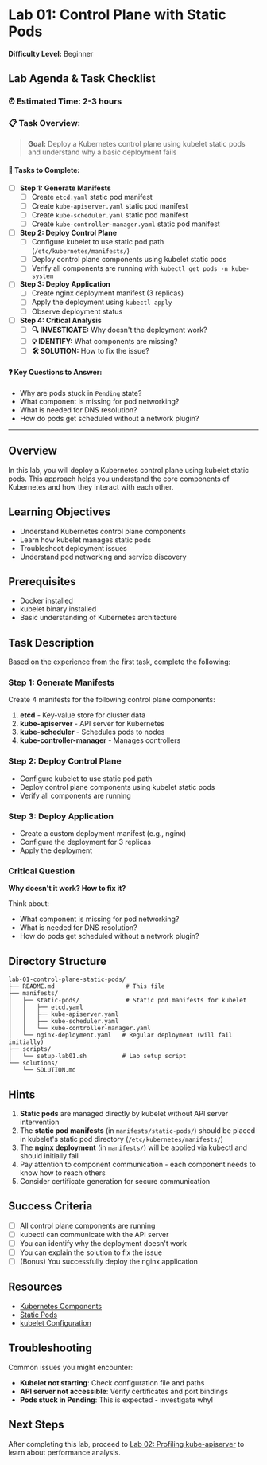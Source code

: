 # Lab 01: Control Plane with Static Pods

**Difficulty Level:** Beginner

## Lab Agenda & Task Checklist

### ⏰ **Estimated Time:** 2-3 hours

### 📋 **Task Overview:**
> **Goal:** Deploy a Kubernetes control plane using kubelet static pods and understand why a basic deployment fails

#### **🎯 Tasks to Complete:**

- [ ] **Step 1: Generate Manifests**
  - [ ] Create `etcd.yaml` static pod manifest
  - [ ] Create `kube-apiserver.yaml` static pod manifest  
  - [ ] Create `kube-scheduler.yaml` static pod manifest
  - [ ] Create `kube-controller-manager.yaml` static pod manifest

- [ ] **Step 2: Deploy Control Plane**
  - [ ] Configure kubelet to use static pod path (`/etc/kubernetes/manifests/`)
  - [ ] Deploy control plane components using kubelet static pods
  - [ ] Verify all components are running with `kubectl get pods -n kube-system`

- [ ] **Step 3: Deploy Application**
  - [ ] Create nginx deployment manifest (3 replicas)
  - [ ] Apply the deployment using `kubectl apply`
  - [ ] Observe deployment status

- [ ] **Step 4: Critical Analysis**
  - [ ] **🔍 INVESTIGATE:** Why doesn't the deployment work?
  - [ ] **💡 IDENTIFY:** What components are missing?
  - [ ] **🛠️ SOLUTION:** How to fix the issue?

#### **❓ Key Questions to Answer:**
- Why are pods stuck in `Pending` state?
- What component is missing for pod networking?
- What is needed for DNS resolution?
- How do pods get scheduled without a network plugin?

---

## Overview

In this lab, you will deploy a Kubernetes control plane using kubelet static pods. This approach helps you understand the core components of Kubernetes and how they interact with each other.

## Learning Objectives

- Understand Kubernetes control plane components
- Learn how kubelet manages static pods
- Troubleshoot deployment issues
- Understand pod networking and service discovery

## Prerequisites

- Docker installed
- kubelet binary installed
- Basic understanding of Kubernetes architecture

## Task Description

Based on the experience from the first task, complete the following:

### Step 1: Generate Manifests

Create 4 manifests for the following control plane components:

1. **etcd** - Key-value store for cluster data
2. **kube-apiserver** - API server for Kubernetes
3. **kube-scheduler** - Schedules pods to nodes
4. **kube-controller-manager** - Manages controllers

### Step 2: Deploy Control Plane

- Configure kubelet to use static pod path
- Deploy control plane components using kubelet static pods
- Verify all components are running

### Step 3: Deploy Application

- Create a custom deployment manifest (e.g., nginx)
- Configure the deployment for 3 replicas
- Apply the deployment

### Critical Question

**Why doesn't it work? How to fix it?**

Think about:

- What component is missing for pod networking?
- What is needed for DNS resolution?
- How do pods get scheduled without a network plugin?

## Directory Structure

```text
lab-01-control-plane-static-pods/
├── README.md                    # This file
├── manifests/
│   ├── static-pods/             # Static pod manifests for kubelet
│   │   ├── etcd.yaml
│   │   ├── kube-apiserver.yaml
│   │   ├── kube-scheduler.yaml
│   │   └── kube-controller-manager.yaml
│   └── nginx-deployment.yaml   # Regular deployment (will fail initially)
├── scripts/
│   └── setup-lab01.sh          # Lab setup script
└── solutions/
    └── SOLUTION.md
```

## Hints

1. **Static pods** are managed directly by kubelet without API server intervention
2. The **static pod manifests** (in `manifests/static-pods/`) should be placed in kubelet's static pod directory (`/etc/kubernetes/manifests/`)
3. The **nginx deployment** (in `manifests/`) will be applied via kubectl and should initially fail
4. Pay attention to component communication - each component needs to know how to reach others
5. Consider certificate generation for secure communication

## Success Criteria

- [ ] All control plane components are running
- [ ] kubectl can communicate with the API server
- [ ] You can identify why the deployment doesn't work
- [ ] You can explain the solution to fix the issue
- [ ] (Bonus) You successfully deploy the nginx application

## Resources

- [Kubernetes Components](https://kubernetes.io/docs/concepts/overview/components/)
- [Static Pods](https://kubernetes.io/docs/tasks/configure-pod-container/static-pod/)
- [kubelet Configuration](https://kubernetes.io/docs/reference/command-line-tools-reference/kubelet/)

## Troubleshooting

Common issues you might encounter:

- **Kubelet not starting**: Check configuration file and paths
- **API server not accessible**: Verify certificates and port bindings
- **Pods stuck in Pending**: This is expected - investigate why!

## Next Steps

After completing this lab, proceed to [Lab 02: Profiling kube-apiserver](../lab-02-profiling-apiserver/) to learn about performance analysis.


